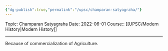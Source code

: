 ```yaml
---
{"dg-publish":true,"permalink":"/upsc/champaran-satyagraha/"}
---
```


Topic: Champaran Satyagraha
Date: 2022-06-01
Course:: [[UPSC/Modern History\|Modern History]]


---



Because of commercialization of Agriculture.
